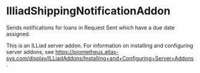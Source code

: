 # IlliadShippingNotificationAddon

Sends notifications for loans in Request Sent which have a due date assigned.

This is an ILLiad server addon. For information on installing and configuring server addons, see https://prometheus.atlas-sys.com/display/ILLiadAddons/Installing+and+Configuring+Server+Addons .
